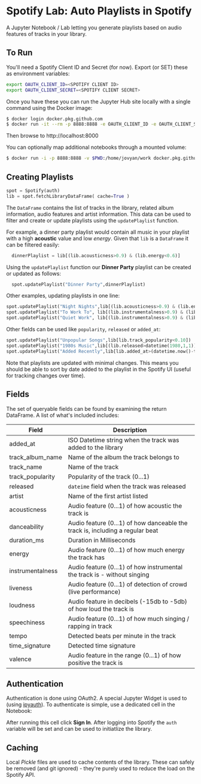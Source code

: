 # **Spotify Lab:** Auto Playlists in Spotify

A Jupyter Notebook / Lab letting you generate playlists based on audio features of tracks in your library.

## To Run

You'll need a Spotify Client ID and Secret (for now). Export (or SET) these as environment variables:

```bash
export OAUTH_CLIENT_ID=<SPOTIFY CLIENT ID>
export OAUTH_CLIENT_SECRET=<SPOTIFY CLIENT SECRET>
```

Once you have these you can run the Jupyter Hub site locally with a single command using the Docker image:

```bash
$ docker login docker.pkg.github.com
$ docker run -it --rm -p 8888:8888 -e OAUTH_CLIENT_ID -e OAUTH_CLIENT_SECRET docker.pkg.github.com/joewood/spotify-lab/main:latest
```

Then browse to http://localhost:8000

You can optionally map additional notebooks through a mounted volume:

```bash
$ docker run -i -p 8888:8888 -v $PWD:/home/jovyan/work docker.pkg.github.com/joewood/spotify-lab/main:latest
```

## Creating Playlists

```python
spot = Spotify(auth)
lib = spot.fetchLibraryDataFrame( cache=True )
```

The `DataFrame` contains the list of tracks in the library, related album information, audio features and artist information. This data can be used to filter and create or update playlists using the `updatePlaylist` function.

For example, a dinner party playlist would contain all music in your playlist with a high **acoustic** value and low _energy_. Given that `lib` is a `DataFrame` it can be filtered easily:

```python
  dinnerPlaylist = lib[(lib.acousticness>0.9) & (lib.energy<0.6)]
```

Using the `updatePlaylist` function our **Dinner Party** playlist can be created or updated as follows:

```python
  spot.updatePlaylist("Dinner Party",dinnerPlaylist)
```

Other examples, updating playlists in one line:

```python
spot.updatePlaylist("Night Nights",lib[(lib.acousticness>0.9) & (lib.energy<0.3) & (lib.danceability<0.3)])
spot.updatePlaylist("To Work To", lib[(lib.instrumentalness>0.9) & (lib.energy>0.6)])
spot.updatePlaylist("Quiet Work", lib[(lib.instrumentalness>0.9) & (lib.danceability<0.6)  (lib.energy>0.3) ])
```

Other fields can be used like `popularity`, `released` or `added_at`:

```python
spot.updatePlaylist("Unpopular Songs",lib[lib.track_popularity<0.10])
spot.updatePlaylist("1980s Music",lib[(lib.released>datetime(1980,1,1)) & (lib.released<datetime(1990,1,1))])
spot.updatePlaylist("Added Recently",lib[lib.added_at>(datetime.now()-timedelta(days=60)).isoformat()])
```

Note that playlists are updated with minimal changes. This means you should be able to sort by date added to the playlist in the Spotify UI (useful for tracking changes over time).

## Fields

The set of queryable fields can be found by examining the return DataFrame. A list of what's included includes:

| Field            | Description                                                                   |
| ---------------- | ----------------------------------------------------------------------------- |
| added_at         | ISO Datetime string when the track was added to the library                   |
| track_album_name | Name of the album the track belongs to                                        |
| track_name       | Name of the track                                                             |
| track_popularity | Popularity of the track (0...1)                                               |
| released         | `dateime` field when the track was released                                   |
| artist           | Name of the first artist listed                                               |
| acousticness     | Audio feature (0...1) of how acoustic the track is                            |
| danceability     | Audio feature (0...1) of how danceable the track is, including a regular beat |
| duration_ms      | Duration in Milliseconds                                                      |
| energy           | Audio feature (0...1) of how much energy the track has                        |
| instrumentalness | Audio feature (0...1) of how instrumental the track is - without singing      |
| liveness         | Audio feature (0...1) of detection of crowd (live performance)                |
| loudness         | Audio feature in decibels (-15db to -5db) of how loud the track is            |
| speechiness      | Audio feature (0...1) of how much singing / rapping in track                  |
| tempo            | Detected beats per minute in the track                                        |
| time_signature   | Detected time signature                                                       |
| valence          | Audio feature in the range (0...1) of how positive the track is               |

## Authentication

Authentication is done using OAuth2. A special Jupyter Widget is used to (using [ipyauth](https://oscar6echo.gitlab.io/ipyauth/)). To authenticate is simple, use a dedicated cell in the Notebook:

After running this cell click **Sign In**. After logging into Spotify the `auth` variable will be set and can be used to initiatlize the library.

## Caching

Local _Pickle_ files are used to cache contents of the library. These can safely be removed (and git ignored) - they're purely used to reduce the load on the Spotify API.
